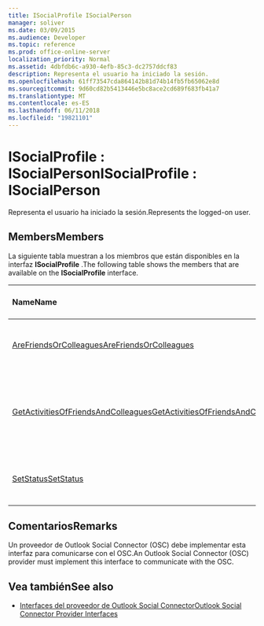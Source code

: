 ```yaml
---
title: ISocialProfile ISocialPerson
manager: soliver
ms.date: 03/09/2015
ms.audience: Developer
ms.topic: reference
ms.prod: office-online-server
localization_priority: Normal
ms.assetid: 4dbfdb6c-a930-4efb-85c3-dc2757ddcf83
description: Representa el usuario ha iniciado la sesión.
ms.openlocfilehash: 61ff73547cda864142b81d74b14fb5fb65062e8d
ms.sourcegitcommit: 9d60cd82b5413446e5bc8ace2cd689f683fb41a7
ms.translationtype: MT
ms.contentlocale: es-ES
ms.lasthandoff: 06/11/2018
ms.locfileid: "19821101"
---
```

# <a name="isocialprofile--isocialperson"></a><span data-ttu-id="4daf2-103">ISocialProfile : ISocialPerson</span><span class="sxs-lookup"><span data-stu-id="4daf2-103">ISocialProfile : ISocialPerson</span></span>

<span data-ttu-id="4daf2-104">Representa el usuario ha iniciado la sesión.</span><span class="sxs-lookup"><span data-stu-id="4daf2-104">Represents the logged-on user.</span></span> 
  
## <a name="members"></a><span data-ttu-id="4daf2-105">Members</span><span class="sxs-lookup"><span data-stu-id="4daf2-105">Members</span></span>

<span data-ttu-id="4daf2-106">La siguiente tabla muestran a los miembros que están disponibles en la interfaz **ISocialProfile** .</span><span class="sxs-lookup"><span data-stu-id="4daf2-106">The following table shows the members that are available on the **ISocialProfile** interface.</span></span> 
  
|<span data-ttu-id="4daf2-107">**Name**</span><span class="sxs-lookup"><span data-stu-id="4daf2-107">**Name**</span></span>|<span data-ttu-id="4daf2-108">**Tipo de miembro**</span><span class="sxs-lookup"><span data-stu-id="4daf2-108">**Member type**</span></span>|<span data-ttu-id="4daf2-109">**Descripción**</span><span class="sxs-lookup"><span data-stu-id="4daf2-109">**Description**</span></span>|
|:-----|:-----|:-----|
|[<span data-ttu-id="4daf2-110">AreFriendsOrColleagues</span><span class="sxs-lookup"><span data-stu-id="4daf2-110">AreFriendsOrColleagues</span></span>](isocialprofile-arefriendsorcolleagues.md) <br/> |<span data-ttu-id="4daf2-111">Método</span><span class="sxs-lookup"><span data-stu-id="4daf2-111">Method</span></span>  <br/> |<span data-ttu-id="4daf2-112">Determina si los usuarios especificados son amigos.</span><span class="sxs-lookup"><span data-stu-id="4daf2-112">Determines whether the specified users are friends.</span></span>  <br/> |
|[<span data-ttu-id="4daf2-113">GetActivitiesOfFriendsAndColleagues</span><span class="sxs-lookup"><span data-stu-id="4daf2-113">GetActivitiesOfFriendsAndColleagues</span></span>](isocialprofile-getactivitiesoffriendsandcolleagues.md) <br/> |<span data-ttu-id="4daf2-114">Método</span><span class="sxs-lookup"><span data-stu-id="4daf2-114">Method</span></span>  <br/> |<span data-ttu-id="4daf2-115">Este método ha quedado obsoleto desde Outlook Social Connector 2013.</span><span class="sxs-lookup"><span data-stu-id="4daf2-115">This method has been deprecated since Outlook Social Connector 2013.</span></span>  <br/> |
|[<span data-ttu-id="4daf2-116">SetStatus</span><span class="sxs-lookup"><span data-stu-id="4daf2-116">SetStatus</span></span>](isocialprofile-setstatus.md) <br/> |<span data-ttu-id="4daf2-117">Método</span><span class="sxs-lookup"><span data-stu-id="4daf2-117">Method</span></span>  <br/> |<span data-ttu-id="4daf2-118">Este método no se admite actualmente.</span><span class="sxs-lookup"><span data-stu-id="4daf2-118">This method is currently not supported.</span></span>  <br/> |
   
## <a name="remarks"></a><span data-ttu-id="4daf2-119">Comentarios</span><span class="sxs-lookup"><span data-stu-id="4daf2-119">Remarks</span></span>

<span data-ttu-id="4daf2-120">Un proveedor de Outlook Social Connector (OSC) debe implementar esta interfaz para comunicarse con el OSC.</span><span class="sxs-lookup"><span data-stu-id="4daf2-120">An Outlook Social Connector (OSC) provider must implement this interface to communicate with the OSC.</span></span>
  
## <a name="see-also"></a><span data-ttu-id="4daf2-121">Vea también</span><span class="sxs-lookup"><span data-stu-id="4daf2-121">See also</span></span>

- [<span data-ttu-id="4daf2-122">Interfaces del proveedor de Outlook Social Connector</span><span class="sxs-lookup"><span data-stu-id="4daf2-122">Outlook Social Connector Provider Interfaces</span></span>](outlook-social-connector-provider-interfaces.md)

